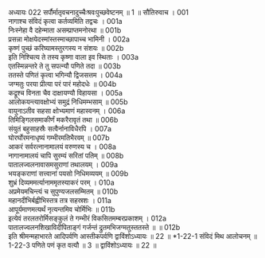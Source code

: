 अध्यायः 022
सर्पौर्मातृवचनादुच्चैःश्रवःपुच्छवेष्टनम् ॥ 1 ॥
सौतिरुवाच ।	001  
नागाश्च संविदं कृत्वा कर्तव्यमिति तद्वचः ।	001a  
निःस्नेहा वै दहेन्माता असम्प्राप्तमनोरथा ॥	001b  
प्रसन्ना मोक्षयेदस्मांस्तस्माच्छापाच्च भामिनी ।	002a  
कृष्णं पुच्छं करिष्यामस्तुरगस्य न संशयः ॥	002b  
इति निश्चित्य ते तस्य कृष्णा वाला इव स्थिताः ।	003a  
एतस्मिन्नन्तरे ते तु सपत्न्यौ पणिते तदा ॥	003b  
ततस्ते पणितं कृत्वा भगिन्यौ द्विजसत्तम ।	004a  
जग्मतुः परया प्रीत्या परं पारं महोदधेः ॥	004b  
कद्रूश्च विनता चैव दाक्षायण्यौ विहायसा ।	005a  
आलोकयन्त्यावक्षोभ्यं समुद्रं निधिमम्भसाम् ॥	005b  
वायुनाऽतीव सहसा क्षोभ्यमाणं महास्वनम् ।	006a  
तिमिङ्गिलसमाकीर्णं मकरैरावृतं तथा ॥	006b  
संयुतं बहुसाहस्रैः सत्वैर्नानाविधैरपि ।	007a  
घोरर्घोरमनाधृष्यं गम्भीरमतिभैरवम् ॥	007b  
आकरं सर्वरत्नानामालयं वरुणस्य च ।	008a  
नागानामालयं चापि सुरम्यं सरितां पतिम् ॥	008b  
पातालज्वलनावासमसुराणां तथालयम् ।	009a  
भयङ्कराणां सत्त्वानां पयसो निधिमव्ययम् ॥	009b  
शुभ्रं दिव्यममर्त्यानाममृतस्याकरं परम् ।	010a  
अप्रमेयमचिन्त्यं च सुपुण्यजलसम्मितम् ॥	010b  
महानदीभिर्बह्वीभिस्तत्र तत्र सहस्रशः ।	011a  
आपूर्यमाणमत्यर्थं नृत्यन्तमिव चोर्मिभिः ॥	011b  
इत्येवं तरलतरोर्मिसङ्कुलं ते गम्भीरं विकसितमम्बरप्रकाशम् ।	012a  
पातालज्वलनशिखाविदीपिताङ्गं गर्जन्तं द्रुतमभिजग्मतुस्ततस्ते ॥ ॥	012b  
इति श्रीमन्महाभारते आदिपर्वणि आस्तीकपर्वणि द्वाविंशोऽध्यायः ॥ 22 ॥
*1-22-1 संविदं मिथ आलोचनम् ॥ 1-22-3 पणिते पणं कृत वत्यौ ॥ 3 ॥ द्वाविंशोऽध्यायः ॥ 22 ॥
